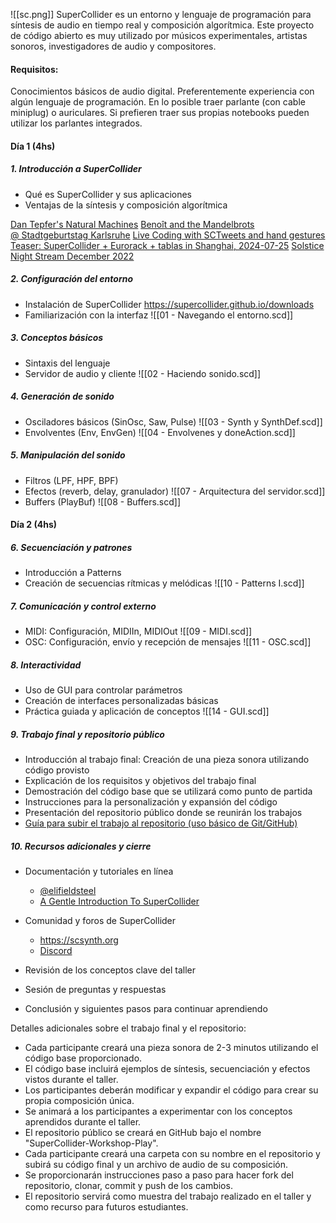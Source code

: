 ![[sc.png]]
SuperCollider es un entorno y lenguaje de programación para síntesis de audio en tiempo real y composición algorítmica. Este proyecto de código abierto es muy utilizado por músicos experimentales, artistas sonoros, investigadores de audio y compositores.

#### Requisitos: 
Conocimientos básicos de audio digital. 
Preferentemente experiencia con algún lenguaje de programación.
En lo posible traer parlante (con cable miniplug) o auriculares. Si prefieren traer sus propias notebooks pueden utilizar los parlantes integrados.

#### Día 1 (4hs)
##### 1. Introducción a SuperCollider
- Qué es SuperCollider y sus aplicaciones
- Ventajas de la síntesis y composición algorítmica

[Dan Tepfer's Natural Machines](https://www.youtube.com/watch?v=YivLzr9DD3k&list=PLUzNnspxG1f5Bks6R8ckCzDSEn__psaO8&index=1)
[Benoît and the Mandelbrots @ Stadtgeburtstag Karlsruhe](https://www.youtube.com/watch?v=zeNszro5dQ8)
[Live Coding with SCTweets and hand gestures](https://www.youtube.com/watch?v=B0zgNv8c8GI)
 [Teaser: SuperCollider + Eurorack + tablas in Shanghai, 2024-07-25](https://www.youtube.com/watch?v=FvZqfO10FA4)
 [Solstice Night Stream December 2022](https://www.youtube.com/watch?v=977AbvG2s04)

##### 2. Configuración del entorno
- Instalación de SuperCollider
		https://supercollider.github.io/downloads
- Familiarización con la interfaz
	 ![[01 - Navegando el entorno.scd]]
##### 3. Conceptos básicos
- Sintaxis del lenguaje
- Servidor de audio y cliente
	 ![[02 - Haciendo sonido.scd]]

##### 4. Generación de sonido
- Osciladores básicos (SinOsc, Saw, Pulse)
	![[03 - Synth y SynthDef.scd]]
- Envolventes (Env, EnvGen)
	 ![[04 - Envolvenes y doneAction.scd]]

##### 5. Manipulación del sonido
- Filtros (LPF, HPF, BPF)
- Efectos (reverb, delay, granulador)
	![[07 - Arquitectura del servidor.scd]]
- Buffers (PlayBuf)
	![[08 - Buffers.scd]]
#### Día 2 (4hs)
##### 6. Secuenciación y patrones
- Introducción a Patterns
- Creación de secuencias rítmicas y melódicas
	![[10 - Patterns I.scd]]

##### 7. Comunicación y control externo
- MIDI: Configuración, MIDIIn, MIDIOut
	 ![[09 - MIDI.scd]]
- OSC: Configuración, envío y recepción de mensajes
	![[11 - OSC.scd]]

##### 8. Interactividad
- Uso de GUI para controlar parámetros
- Creación de interfaces personalizadas básicas
- Práctica guiada y aplicación de conceptos
	![[14 - GUI.scd]]

##### 9. Trabajo final y repositorio público
- Introducción al trabajo final: Creación de una pieza sonora utilizando código provisto
- Explicación de los requisitos y objetivos del trabajo final
- Demostración del código base que se utilizará como punto de partida
- Instrucciones para la personalización y expansión del código
- Presentación del repositorio público donde se reunirán los trabajos
- [Guía para subir el trabajo al repositorio (uso básico de Git/GitHub)](obsidian://open?vault=supercollider-taller&file=instructivo-git)

##### 10. Recursos adicionales y cierre

- Documentación y tutoriales en línea
	- [@elifieldsteel](https://www.youtube.com/watch?v=yRzsOOiJ_p4&list=PLPYzvS8A_rTaNDweXe6PX4CXSGq4iEWYC&pp=iAQB)
	- [A Gentle Introduction To SuperCollider](https://ccrma.stanford.edu/~ruviaro/texts/A_Gentle_Introduction_To_SuperCollider.pdf)
	
- Comunidad y foros de SuperCollider
	- https://scsynth.org
	- [Discord](https://discord.gg/PVUmDyx7p8)
- Revisión de los conceptos clave del taller
- Sesión de preguntas y respuestas
- Conclusión y siguientes pasos para continuar aprendiendo

Detalles adicionales sobre el trabajo final y el repositorio:

- Cada participante creará una pieza sonora de 2-3 minutos utilizando el código base proporcionado.
- El código base incluirá ejemplos de síntesis, secuenciación y efectos vistos durante el taller.
- Los participantes deberán modificar y expandir el código para crear su propia composición única.
- Se animará a los participantes a experimentar con los conceptos aprendidos durante el taller.
- El repositorio público se creará en GitHub bajo el nombre "SuperCollider-Workshop-Play".
- Cada participante creará una carpeta con su nombre en el repositorio y subirá su código final y un archivo de audio de su composición.
- Se proporcionarán instrucciones paso a paso para hacer fork del repositorio, clonar, commit y push de los cambios.
- El repositorio servirá como muestra del trabajo realizado en el taller y como recurso para futuros estudiantes.




